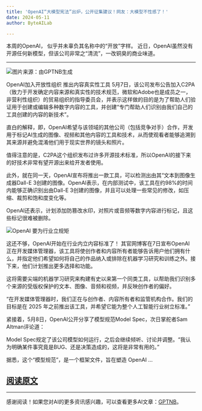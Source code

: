 ```yaml
---
title: 'OpenAI“大模型宪法”出炉，公开征集建议！网友：大模型不性感了！'
date: 2024-05-11
author: ByteAILab

---
```


本周的OpenAI， 似乎并未辜负其名称中的“开放”字样。
近日，OpenAI虽然没有开源任何新模型，但该公司非常之“清流”，一改铜臭的商业味道。

---


![图片来源：由GPTNB生成](http://www.jesonc.com/upload/3B33CB85B496C0CB6FBA4C2BD79320AD/1715318525995/Fi4Fnn9RP04zjaI15BL9muXhjaSH.png)

OpenAI加入开放性组织
推出内容真实性工具
5月7日，该公司发布公告加入C2PA（致力于开发确定内容来源和真实性的技术规范，微软和Adobe也是成员之一，非营利性组织）的贸易组织的指导委员会，并表示这样做的目的是为了帮助人们验证用于创建或编辑多种数字内容的工具，并创建“专门帮助人们识别由我们自己的工具创建的内容的新技术”。

直白的解释，即，OpenAI希望与该领域的其他公司（包括竞争对手）合作，开发用于标记AI生成的图像、视频和其他内容的工具和技术，从而使观看者能够追溯到其来源并避免混淆他们用于现实世界的镜头和照片。

值得注意的是，C2PA这个组织发布过许多开源技术标准，所以OpenAI的接下来的好技术非常有望开源出来给开发者使用。

此外，就在同一天，OpenAI宣布将推出一款工具，可以检测出由其“文本到图像生成器Dall-E 3创建的图像。OpenAl表示，在内部测试中，该工具在约98%的时间内能够正确识别出由Dall-E 3创建的图像，并且可以处理一些常见的修改，如压缩、裁剪和饱和度变化等。

OpenAl还表示，计划添加防篡改水印，对照片或音频等数字内容进行标记，且这些标记很难被删除。

![OpenAI 要为行业立规矩](http://www.jesonc.com/FhglIc6AuAaaKTcvkXJU-LnJVGgV)

这还不够，OpenAI开始在行业内立内容标准了！
其官网博客在7日宣布OpenAI 正在开发媒体管理器，该工具将使创作者和内容所有者能够告诉用户他们拥有什么，并指定他们希望如何将自己的作品纳入或排除在机器学习研究和训练之外。接下来，他们计划推出更多选择和功能。

这将需要尖端的机器学习研究来构建有史以来第一个同类工具，以帮助我们识别多个来源的受版权保护的文本、图像、音频和视频，并反映创作者的偏好。 

“在开发媒体管理器时，我们正在与创作者、内容所有者和监管机构合作。我们的目标是在 2025 年之前推出该工具，并希望它能为整个人工智能行业树立标准。”

紧接着，5月8日，OpenAI公开分享了模型规范Model Spec，次日掌舵者Sam Altman评论道：

Model Spec规定了该公司模型如何运行，之后会继续倾听、讨论并调整。“我认为明确某件事究竟是BUG、还是决策造成的，这将是非常有用的。”

据悉，这个“模型规范”，是一个框架文件，旨在塑造 OpenAI ...

[阅读原文](https://www.aixinzhijie.com/article/6845728)
---
---
感谢阅读！如果您对AI的更多资讯感兴趣，可以查看更多AI文章：[GPTNB](https://gptnb.com)。